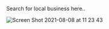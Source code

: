 Search for local business here..

![Screen Shot 2021-08-08 at 11 23 43](https://user-images.githubusercontent.com/50148498/128622321-37fabcb2-3c73-4a3b-809e-1e993f7d0bf5.png)
